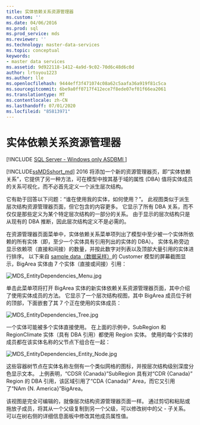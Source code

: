 ```yaml
---
title: 实体依赖关系资源管理器
ms.custom: ''
ms.date: 04/06/2016
ms.prod: sql
ms.prod_service: mds
ms.reviewer: ''
ms.technology: master-data-services
ms.topic: conceptual
keywords:
- master data services
ms.assetid: 9d922118-1412-4a9d-9c02-70d6c48d6c0d
author: lrtoyou1223
ms.author: lle
ms.openlocfilehash: 9444eff3f471074c08a62c5aafa36a919f81c5ca
ms.sourcegitcommit: 6be9a0ff0717f412ece7f8ede07ef01f66ea2061
ms.translationtype: MT
ms.contentlocale: zh-CN
ms.lasthandoff: 07/01/2020
ms.locfileid: "85813971"
---
```

# <a name="entity-dependencies-explorer"></a>实体依赖关系资源管理器

[!INCLUDE [SQL Server - Windows only ASDBMI  ](../includes/applies-to-version/sql-windows-only-asdbmi.md)]

  
[!INCLUDE[ssMDSshort_md](../includes/ssmdsshort-md.md)] 2016 将添加一个新的资源管理器页，即“实体依赖关系”，它提供了另一种方法，可在模型中按其基于域的属性 (DBA) 值将实体成员的关系可视化，而不必首先定义一个派生层次结构。   
  
它有助于回答以下问题：“谁在使用我的实体，如何使用？”。 此视图类似于派生层次结构资源管理器页面，但它包含的内容更多。 它显示了所有 DBA 关系，而不仅仅是那些定义为某个特定层次结构的一部分的关系。 由于显示的层次结构只是从现有的 DBA 推断，因此层次结构定义不是必需的。  
  
在资源管理器页面菜单中，实体依赖关系菜单项列出了模型中至少被一个实体所依赖的所有实体（即，至少一个实体具有引用列出的实体的 DBA）。 实体名称旁边显示依赖项（直接和间接）的数量，并按此数字对列表以及顶部大量引用的实体进行排序。 以下来自 [sample data（数据采样）](https://msdn.microsoft.com/library/master-data-services-sample.aspx)的 Customer 模型的屏幕截图显示，BigArea 实体由 7 个实体（直接或间接）引用：  
  
![MDS_EntityDependencies_Menu.jpg](../master-data-services/media/mds-entitydependencies-menu-jpg.jpg)  
    
单击此菜单项将打开 BigArea 实体的新实体依赖关系资源管理器页面，其中介绍了使用实体成员的方法。 它显示了一个层次结构视图，其中 BigArea 成员位于树的顶部，下面嵌套了其 7 个正在使用的实体成员：  
  
![MDS_EntityDependencies_Tree.jpg](../master-data-services/media/mds-entitydependencies-tree-jpg.jpg)  
    
一个实体可能被多个实体直接使用。 在上面的示例中，SubRegion 和 RegionClimate 实体（具有 DBA 引用）都使用 Region 实体。 使用的每个实体的成员都在该实体名称的父节点下组合在一起：   
  
![MDS_EntityDependencies_Entity_Node.jpg](../master-data-services/media/mds-entitydependencies-entity-node-jpg.jpg)  
  
这些容器树节点在实体名称左侧有一个类似网格的图标，并按层次结构级别深度分色显示文本。 上例表明，“CDSR {Canada}”SubRegion 具有对“CDR {Canada}” Region 的 DBA 引用，该区域引用了“CDA {Canada}” Area，而它又引用了“NAm {N. America}”BigArea。  
  
该视图是完全可编辑的，就像层次结构资源管理器页面一样。 通过剪切和粘贴或拖放子成员，将其从一个父级复制到另一个父级，可以修改树中的父 - 子关系。 可以在树右侧的详细信息面板中修改其他成员属性值。   
  
  
  
  

